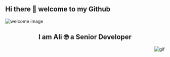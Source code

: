 ## Hi there 👋 welcome to my Github

<img align="center" src="https://github.com/alimagd/alimagd/assets/8508424/fab9157a-963d-47ae-b69a-3078101e39fb" alt="welcome image">

<div><h2 align="center"> I am Ali 🤓 a Senior Developer </h2><img align="right" src="https://github.com/alimagd/alimagd/assets/8508424/f990da84-a968-4c2b-b4f6-f1525ba13137" alt="gif"></div>





